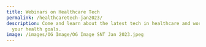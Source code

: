 ```yaml
---
title: Webinars on Healthcare Tech
permalink: /healthcaretech-jan2023/
description: Come and learn about the latest tech in healthcare and work towards
  your health goals.
image: /images/OG Image/OG Image SNT Jan 2023.jpeg
---
```

